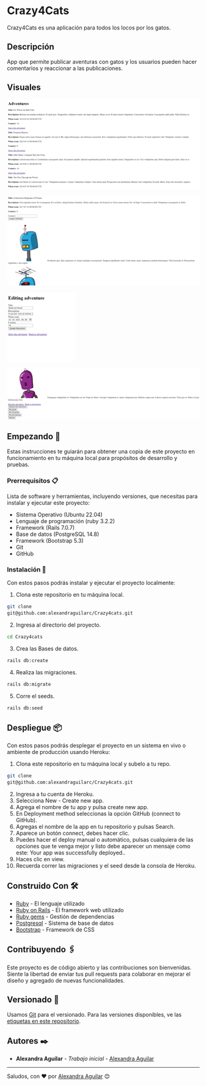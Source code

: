 # Crazy4Cats

Crazy4Cats es una aplicación para todos los locos por los gatos.

## Descripción

App que permite publicar aventuras con gatos y los usuarios pueden hacer comentarios y reaccionar a las publicaciones.

## Visuales

![](app/assets/images/Crazy4Cats_adventures.png)

![](app/assets/images/Crazy4Cats_show.png)

![](app/assets/images/Crazy4Cats_editing.png)

![](app/assets/images/Crazy4Cats_reactions.png)


## Empezando 🚀

Estas instrucciones te guiarán para obtener una copia de este proyecto en funcionamiento en tu máquina local para propósitos de desarrollo y pruebas.

### Prerrequisitos 📋

Lista de software y herramientas, incluyendo versiones, que necesitas para instalar y ejecutar este proyecto:

- Sistema Operativo (Ubuntu 22.04)
- Lenguaje de programación (ruby 3.2.2)
- Framework (Rails 7.0.7)
- Base de datos (PostgreSQL 14.8)
- Framework (Bootstrap 5.3)
- Git
- GitHub

### Instalación 🔧

Con estos pasos podrás instalar y ejecutar el proyecto localmente:

1. Clona este repositorio en tu máquina local.

```bash
git clone
git@github.com:alexandraguilarc/Crazy4cats.git
```

2. Ingresa al directorio del proyecto.

```bash
cd Crazy4cats
```
3. Crea las Bases de datos.

```bash
rails db:create
```
4. Realiza las migraciones.

```bash
rails db:migrate
```
5. Corre el seeds.

```bash
rails db:seed
```

## Despliegue 📦

Con estos pasos podrás desplegar el proyecto en un sistema en vivo o ambiente de producción usando Heroku:

1. Clona este repositorio en tu máquina local y subelo a tu repo.

```bash
git clone
git@github.com:alexandraguilarc/Crazy4cats.git
```
2. Ingresa a tu cuenta de Heroku.
3. Selecciona New - Create new app.
4. Agrega el nombre de tu app y pulsa create new app.
5. En Deployment method seleccionas la opción GitHub (connect to GitHub).
6. Agregas el nombre de la app en tu repositorio y pulsas Search.
7. Aparece un botón connect, debes hacer clic.
8. Puedes hacer el deploy manual o automático, pulsas cualquiera de las opciones que te venga mejor y listo debe aparecer un mensaje como este: Your app was successfully deployed..
9. Haces clic en view.
10. Recuerda correr las migraciones y el seed desde la consola de Heroku.

## Construido Con 🛠️

- [Ruby](https://www.ruby-lang.org/es/) - El lenguaje utilizado
- [Ruby on Rails](https://rubyonrails.org) - El framework web utilizado
- [Ruby gems](https://rubygems.org) - Gestión de dependencias
- [Postgresql](https://www.postgresql.org) - Sistema de base de datos
- [Bootstrap](https://getbootstrap.com/) - Framework de CSS

## Contribuyendo 🖇️

Este proyecto es de código abierto y las contribuciones son bienvenidas. Siente la libertad de enviar tus pull requests para colaborar en mejorar el diseño y agregado de nuevas funcionalidades.

## Versionado 📌

Usamos [Git](https://git-scm.com) para el versionado. Para las versiones disponibles, ve las [etiquetas en este repositorio](https://github.com/alexandraguilarc/howarts_rails).

## Autores ✒️

- **Alexandra Aguilar** - _Trabajo inicial_ - [Alexandra Aguilar](https://github.com/alexandraguilarc)


---

Saludos, con ❤️ por [Alexandra Aguilar](https://github.com/alexandraguilarc) 😊